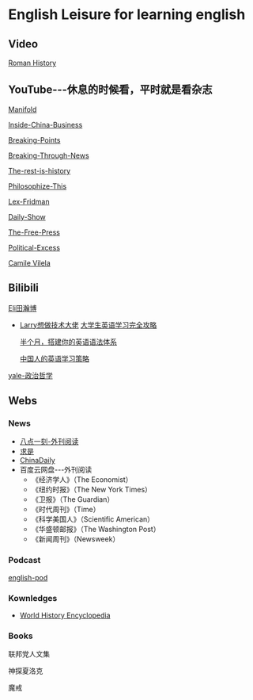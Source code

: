 # English Leisure for learning english
## Video 
[Roman History](https://www.youtube.com/watch?v=DyoVVSggPjY)

## YouTube---休息的时候看，平时就是看杂志
[Manifold](https://www.youtube.com/@ManifoldPodcast)

[Inside-China-Business](https://www.youtube.com/@Inside_China_Business)

[Breaking-Points](https://www.youtube.com/@breakingpoints)

[Breaking-Through-News](https://www.youtube.com/@BreakThroughNews)

[The-rest-is-history](https://www.youtube.com/@restishistorypod)

[Philosophize-This](https://www.youtube.com/@philosophizethispodcast)

[Lex-Fridman](https://www.youtube.com/@lexfridman)

[Daily-Show](https://www.youtube.com/@TheDailyShow)

[The-Free-Press](https://www.youtube.com/@thefreepress)

[Political-Excess](https://www.youtube.com/@PoliticalExcess)

[Camile Vilela](https://www.youtube.com/@CamileVilela)
## Bilibili
[Eli田瀚博](https://space.bilibili.com/258959750)

* [Larry想做技术大佬](https://space.bilibili.com/19873195)
    [大学生英语学习完全攻略](https://space.bilibili.com/19873195/lists/2964164?type=season)

    [半个月，搭建你的英语语法体系](https://space.bilibili.com/19873195/lists/1700983?type=season)

    [中国人的英语学习策略](https://space.bilibili.com/19873195/lists/1828851?type=season)
   
[yale-政治哲学](https://www.bilibili.com/video/BV1oK411P7QA?p=)

## Webs
### News
* [八点一刻-外刊阅读](https://www.badianyike.com/)
* [求是](http://en.qstheory.cn/)
* [ChinaDaily](https://www.chinadaily.com.cn/)
* 百度云网盘---外刊阅读
  * 《经济学人》（The Economist）
  * 《纽约时报》（The New York Times）
  * 《卫报》（The Guardian）
  * 《时代周刊》（Time）
  * 《科学美国人》（Scientific American）
  * 《华盛顿邮报》（The Washington Post）
  * 《新闻周刊》（Newsweek）
### Podcast
[english-pod](https://antennapod.org/documentation/getting-started)


### Kownledges
* [World History Encyclopedia](https://www.worldhistory.org/Crusades/)

### Books
联邦党人文集

神探夏洛克

魔戒
